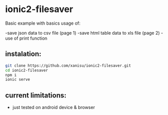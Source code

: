 # ionic2-filesaver

Basic example with basics usage of:

-save json data to csv file (page 1)
-save html table data to xls file (page 2)
-use of print function

## instalation:
```bash
git clone https://github.com/xanisu/ionic2-filesaver.git
cd ionic2-filesaver
npm i
ionic serve
```

## current limitations:
- just tested on android device & browser


